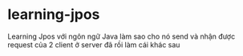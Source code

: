 # learning-jpos
Learning Jpos với ngôn ngữ Java
làm sao cho nó send và nhận được request của 2 client ở server đã rồi làm cái khác sau